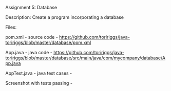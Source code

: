 Assignment 5: Database

Description: Create a program incorporating a database

Files:

pom.xml - source code - https://github.com/toririggs/java-toririggs/blob/master/database/pom.xml

App.java - java code - https://github.com/toririggs/java-toririggs/blob/master/database/src/main/java/com/mycompany/database/App.java

AppTest.java - java test cases - 

Screenshot with tests passing - 
